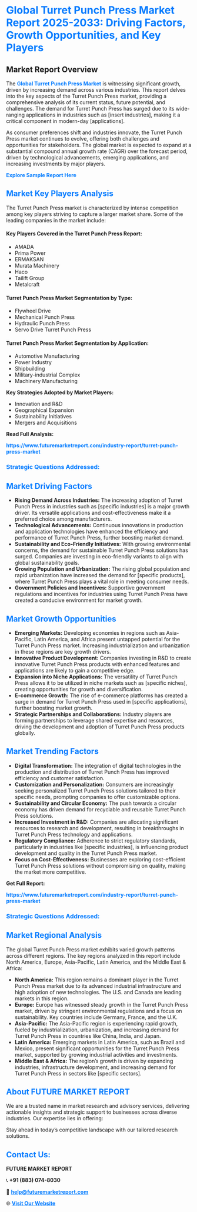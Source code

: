 <h1 style="color: #007BFF;">Global Turret Punch Press Market Report 2025-2033: Driving Factors, Growth Opportunities, and Key Players</h1>

<section id="overview">
<h2>Market Report Overview</h2>
<p>The <a href="https://www.futuremarketreport.com/industry-report/turret-punch-press-market" style="color: #007BFF; text-decoration: none;"><strong>Global Turret Punch Press Market</strong></a> is witnessing significant growth, driven by increasing demand across various industries. This report delves into the key aspects of the Turret Punch Press market, providing a comprehensive analysis of its current status, future potential, and challenges. The demand for Turret Punch Press has surged due to its wide-ranging applications in industries such as [insert industries], making it a critical component in modern-day [applications].</p>
<p>As consumer preferences shift and industries innovate, the Turret Punch Press market continues to evolve, offering both challenges and opportunities for stakeholders. The global market is expected to expand at a substantial compound annual growth rate (CAGR) over the forecast period, driven by technological advancements, emerging applications, and increasing investments by major players.</p>
</section>

<section id="overview">
<p><a href="https://www.futuremarketreport.com/request-sample/reportId=59319" style="color: #007BFF; text-decoration: none;"><strong>Explore Sample Report Here</strong></a></p>
</section>

<section id="key-players">
<h2 style="color: #007BFF;">Market Key Players Analysis</h2>
<p>The Turret Punch Press market is characterized by intense competition among key players striving to capture a larger market share. Some of the leading companies in the market include:</p>
<h4>Key Players Covered in the Turret Punch Press Report:</h4>
<ul><li>AMADA</li><li>Prima Power</li><li>ERMAKSAN</li><li>Murata Machinery</li><li>Haco</li><li>Tailift Group</li><li>Metalcraft</li></ul>
<h4>Turret Punch Press Market Segmentation by Type:</h4>
<ul><li>Flywheel Drive</li><li>Mechanical Punch Press</li><li>Hydraulic Punch Press</li><li>Servo Drive Turret Punch Press</li></ul>

<h4>Turret Punch Press Market Segmentation by Application:</h4>
<ul><li>Automotive Manufacturing</li><li>Power Industry</li><li>Shipbuilding</li><li>Military-industrial Complex</li><li>Machinery Manufacturing</li></ul>
<p><strong>Key Strategies Adopted by Market Players:</strong></p>
<ul>
<li>Innovation and R&D</li>
<li>Geographical Expansion</li>
<li>Sustainability Initiatives</li>
<li>Mergers and Acquisitions</li>
</ul>
</section>

<section>
<p><strong>Read Full Analysis: </strong></p><a href="https://www.futuremarketreport.com/industry-report/turret-punch-press-market" style="color: #007BFF; text-decoration: none;"><strong>https://www.futuremarketreport.com/industry-report/turret-punch-press-market</strong></a>
<h3 style="color: #007BFF;">Strategic Questions Addressed:</h3>
</section>

<section id="driving-factors">
<h2 style="color: #007BFF;">Market Driving Factors</h2>
<ul>
<li><strong>Rising Demand Across Industries:</strong> The increasing adoption of Turret Punch Press in industries such as [specific industries] is a major growth driver. Its versatile applications and cost-effectiveness make it a preferred choice among manufacturers.</li>
<li><strong>Technological Advancements:</strong> Continuous innovations in production and application technologies have enhanced the efficiency and performance of Turret Punch Press, further boosting market demand.</li>
<li><strong>Sustainability and Eco-Friendly Initiatives:</strong> With growing environmental concerns, the demand for sustainable Turret Punch Press solutions has surged. Companies are investing in eco-friendly variants to align with global sustainability goals.</li>
<li><strong>Growing Population and Urbanization:</strong> The rising global population and rapid urbanization have increased the demand for [specific products], where Turret Punch Press plays a vital role in meeting consumer needs.</li>
<li><strong>Government Policies and Incentives:</strong> Supportive government regulations and incentives for industries using Turret Punch Press have created a conducive environment for market growth.</li>
</ul>
</section>

<section id="growth-opportunities">
<h2 style="color: #007BFF;">Market Growth Opportunities</h2>
<ul>
<li><strong>Emerging Markets:</strong> Developing economies in regions such as Asia-Pacific, Latin America, and Africa present untapped potential for the Turret Punch Press market. Increasing industrialization and urbanization in these regions are key growth drivers.</li>
<li><strong>Innovative Product Development:</strong> Companies investing in R&D to create innovative Turret Punch Press products with enhanced features and applications are likely to gain a competitive edge.</li>
<li><strong>Expansion into Niche Applications:</strong> The versatility of Turret Punch Press allows it to be utilized in niche markets such as [specific niches], creating opportunities for growth and diversification.</li>
<li><strong>E-commerce Growth:</strong> The rise of e-commerce platforms has created a surge in demand for Turret Punch Press used in [specific applications], further boosting market growth.</li>
<li><strong>Strategic Partnerships and Collaborations:</strong> Industry players are forming partnerships to leverage shared expertise and resources, driving the development and adoption of Turret Punch Press products globally.</li>
</ul>
</section>

<section id="trending-factors">
<h2 style="color: #007BFF;">Market Trending Factors</h2>
<ul>
<li><strong>Digital Transformation:</strong> The integration of digital technologies in the production and distribution of Turret Punch Press has improved efficiency and customer satisfaction.</li>
<li><strong>Customization and Personalization:</strong> Consumers are increasingly seeking personalized Turret Punch Press solutions tailored to their specific needs, prompting companies to offer customizable options.</li>
<li><strong>Sustainability and Circular Economy:</strong> The push towards a circular economy has driven demand for recyclable and reusable Turret Punch Press solutions.</li>
<li><strong>Increased Investment in R&D:</strong> Companies are allocating significant resources to research and development, resulting in breakthroughs in Turret Punch Press technology and applications.</li>
<li><strong>Regulatory Compliance:</strong> Adherence to strict regulatory standards, particularly in industries like [specific industries], is influencing product development and quality in the Turret Punch Press market.</li>
<li><strong>Focus on Cost-Effectiveness:</strong> Businesses are exploring cost-efficient Turret Punch Press solutions without compromising on quality, making the market more competitive.</li>
</ul>
</section>

<section>
<p><strong>Get Full Report: </strong></p><a href="https://www.futuremarketreport.com/industry-report/turret-punch-press-market" style="color: #007BFF; text-decoration: none;"><strong>https://www.futuremarketreport.com/industry-report/turret-punch-press-market</strong></a>
<h3 style="color: #007BFF;">Strategic Questions Addressed:</h3>
</section>


<section id="regional-analysis">
<h2 style="color: #007BFF;">Market Regional Analysis</h2>
<p>The global Turret Punch Press market exhibits varied growth patterns across different regions. The key regions analyzed in this report include North America, Europe, Asia-Pacific, Latin America, and the Middle East & Africa:</p>
<ul>
<li><strong>North America:</strong> This region remains a dominant player in the Turret Punch Press market due to its advanced industrial infrastructure and high adoption of new technologies. The U.S. and Canada are leading markets in this region.</li>
<li><strong>Europe:</strong> Europe has witnessed steady growth in the Turret Punch Press market, driven by stringent environmental regulations and a focus on sustainability. Key countries include Germany, France, and the U.K.</li>
<li><strong>Asia-Pacific:</strong> The Asia-Pacific region is experiencing rapid growth, fueled by industrialization, urbanization, and increasing demand for Turret Punch Press in countries like China, India, and Japan.</li>
<li><strong>Latin America:</strong> Emerging markets in Latin America, such as Brazil and Mexico, present significant opportunities for the Turret Punch Press market, supported by growing industrial activities and investments.</li>
<li><strong>Middle East & Africa:</strong> The region’s growth is driven by expanding industries, infrastructure development, and increasing demand for Turret Punch Press in sectors like [specific sectors].</li>
</ul>
</section>

<footer>
<h2 style="color: #007BFF;">About FUTURE MARKET REPORT</h2>
<p>We are a trusted name in market research and advisory services, delivering actionable insights and strategic support to businesses across diverse industries. Our expertise lies in offering:</p>

<p>Stay ahead in today’s competitive landscape with our tailored research solutions.</p>

<h2 style="color: #007BFF;">Contact Us:</h2>
<p><strong>FUTURE MARKET REPORT</strong></p>
<p>📞 <strong>+91 (883) 074-8030</strong></p>
<p>📧 <strong><a href="mailto:help@futuremarketreport.com" style="color: #007BFF;">help@futuremarketreport.com</a></strong></p>
<p>🌐 <strong><a href="https://www.futuremarketreport.com/" style="color: #007BFF;">Visit Our Website</a></strong></p>
</footer>